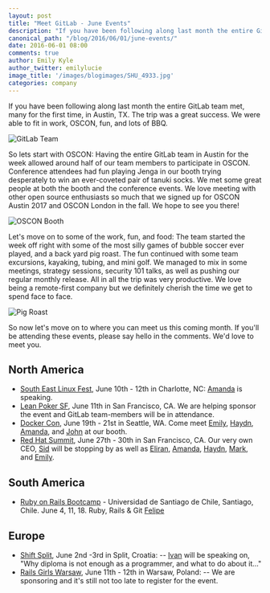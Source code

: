 ```yaml
---
layout: post
title: "Meet GitLab - June Events"
description: "If you have been following along last month the entire GitLab team met, many for the first time, in Austin, TX."
canonical_path: "/blog/2016/06/01/june-events/"
date: 2016-06-01 08:00
comments: true
author: Emily Kyle
author_twitter: emilylucie
image_title: '/images/blogimages/SHU_4933.jpg'
categories: company
---
```


If you have been following along last month the entire GitLab team met, many for the first time, in Austin, TX. The trip was a great success. We were able to fit in work, OSCON, fun, and lots of BBQ.

<!-- more -->

![GitLab Team](/images/blogimages/IMG_1592.PNG)

So lets start with OSCON: Having the entire GitLab team in Austin for the week allowed around half of our team members to participate in OSCON. Conference attendees had fun playing Jenga in our booth trying desperately to win an ever-coveted pair of tanuki socks. We met some great people at both the booth and the conference events. We love meeting with other open source enthusiasts so much that we signed up for OSCON Austin 2017 and OSCON London in the fall. We hope to see you there!

![OSCON Booth](/images/blogimages/osconbooth.JPG)

Let's move on to some of the work, fun, and food: The team started the week off right with some of the most silly games of bubble soccer ever played, and a back yard pig roast. The fun continued with some team excursions, kayaking, tubing, and mini golf. We managed to mix in some meetings, strategy sessions, security 101 talks, as well as pushing our regular monthly release. All in all the trip was very productive. We love being a remote-first company but we definitely cherish the time we get to spend face to face.

![Pig Roast](/images/blogimages/pigroast.PNG)

So now let's move on to where you can meet us this coming month. If you'll be attending these events, please say hello in the comments.
We'd love to meet you.

## North America

- [South East Linux Fest](http://www.southeastlinuxfest.org/), June 10th - 12th in Charlotte, NC: [Amanda] is speaking.
- [Lean Poker SF](http://www.meetup.com/Lean-Poker-San-Francisco/events/230150034/), June 11th in San Francisco, CA. We are helping sponsor the event and GitLab team-members will be in attendance.
- [Docker Con](http://2016.dockercon.com/), June 19th - 21st in Seattle, WA. Come meet [Emily], [Haydn], [Amanda], and [John] at our booth.
- [Red Hat Summit](https://www.redhat.com/en/summit), June 27th - 30th in San Francisco, CA. Our very own CEO, [Sid] will be stopping by as well as [Eliran], [Amanda], [Haydn], [Mark], and [Emily].

## South America

- [Ruby on Rails Bootcamp](http://rails.softwarelibrechile.cl) - Universidad de Santiago de Chile, Santiago, Chile. June 4, 11, 18. Ruby, Rails & Git [Felipe]

## Europe

- [Shift Split](http://shiftsplit.com/), June 2nd -3rd in Split, Croatia:  -- [Ivan] will be speaking on, "Why diploma is not enough as a programmer, and what to do about it..."
- [Rails Girls Warsaw](http://railsgirls.com/warsaw), June 11th - 12th in Warsaw, Poland:  -- We are sponsoring and it's still not too late to register for the event.

[team]: /company/team/
[Amanda]: https://twitter.com/AmbassadorAwsum
[Sid]: https://twitter.com/sytses
[Felipe]: https://twitter.com/juanpintoduran
[Emily]: https://twitter.com/emilylucie
[Ivan]: https://twitter.com/inemation
[Haydn]: https://twitter.com/haydnmackay
[John]: https://twitter.com/northrup
[Eliran]: https://twitter.com/eliran_mesika
[Mark]: https://twitter.com/MarkPundsack
